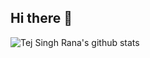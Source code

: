 <!--###  -->
## Hi there 👋

![Tej Singh Rana's github stats](https://github-readme-stats.vercel.app/api?username=tej-singh-rana&show_icons=true&theme=cobalt&include_all_commits=true&)

<!--
**Tej-Singh-Rana/Tej-Singh-Rana** is a ✨ _special_ ✨ repository because its `README.md` (this file) appears on your GitHub profile.

Here are some ideas to get you started:

- 🔭 I’m currently working on ...
- 🌱 I’m currently learning ...
- 👯 I’m looking to collaborate on ...
- 🤔 I’m looking for help with ...
- 💬 Ask me about ...
- 📫 How to reach me: ...
- 😄 Pronouns: ...
- ⚡ Fun fact: ...
-->
